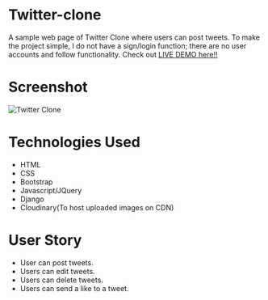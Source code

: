 # Twitter-clone
A sample web page of Twitter Clone where users can post tweets. To make the project simple, I do not have a sign/login function; there are no user accounts and follow functionality.
Check out [LIVE DEMO here!!]( https://twitter-clone-kyerstin.herokuapp.com/ )
# Screenshot
 ![Twitter Clone](https://user-images.githubusercontent.com/80643320/157335525-7acc65ea-5921-4475-9282-4da7054b7138.png)

# Technologies Used
* HTML
* CSS
* Bootstrap
* Javascript/JQuery
* Django
* Cloudinary(To host uploaded images on CDN)
# User Story
* User can post tweets.
* Users can edit tweets.
* Users can delete tweets.
* Users can send a like to a tweet.
